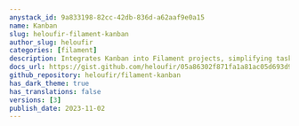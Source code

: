 ```yaml
---
anystack_id: 9a833198-82cc-42db-836d-a62aaf9e0a15
name: Kanban
slug: heloufir-filament-kanban
author_slug: heloufir
categories: [filament]
description: Integrates Kanban into Filament projects, simplifying task management, progress tracking, and team collaboration, enhancing productivity and organization.
docs_url: https://gist.github.com/heloufir/05a86302f871fa1a81ac05d693d9c9d9
github_repository: heloufir/filament-kanban
has_dark_theme: true
has_translations: false
versions: [3]
publish_date: 2023-11-02
---
```

